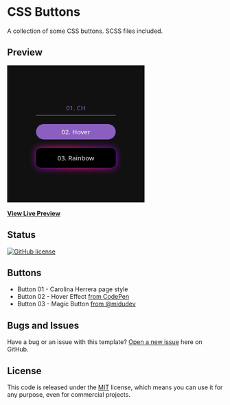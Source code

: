 # CSS Buttons

A collection of some CSS buttons. SCSS files included.

## Preview

[![Screenshot](screenshot.png "Screenshot")](https://css-buttons-rolodoom.netlify.app/)

**[View Live Preview](https://css-buttons-rolodoom.netlify.app/)**

## Status

[![GitHub license](https://img.shields.io/badge/license-MIT-blue.svg)](https://raw.githubusercontent.com/rolodoom/css-buttons/master/LICENSE)

## Buttons

- Button 01 - Carolina Herrera page style
- Button 02 - Hover Effect [from CodePen](https://codepen.io/alticreation/pen/zBZwOP)
- Button 03 - Magic Button [from @midudev](https://www.tiktok.com/@midudev/video/7168490248937229573)

## Bugs and Issues

Have a bug or an issue with this template? [Open a new issue](https://github.com/rolodoom/css-buttons/issues) here on GitHub.

## License

This code is released under the [MIT](https://raw.githubusercontent.com/rolodoom/css-buttons/master/LICENSE) license, which means you can use it for any purpose, even for commercial projects.
